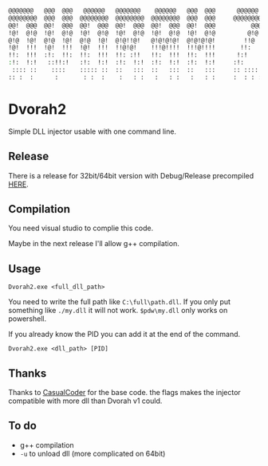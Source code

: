 ```bash
@@@@@@@   @@@  @@@   @@@@@@   @@@@@@@    @@@@@@   @@@  @@@      @@@@@@   
@@@@@@@@  @@@  @@@  @@@@@@@@  @@@@@@@@  @@@@@@@@  @@@  @@@     @@@@@@@@  
@@!  @@@  @@!  @@@  @@!  @@@  @@!  @@@  @@!  @@@  @@!  @@@          @@@  
!@!  @!@  !@!  @!@  !@!  @!@  !@!  @!@  !@!  @!@  !@!  @!@         @!@   
@!@  !@!  @!@  !@!  @!@  !@!  @!@!!@!   @!@!@!@!  @!@!@!@!        !!@    
!@!  !!!  !@!  !!!  !@!  !!!  !!@!@!    !!!@!!!!  !!!@!!!!       !!:     
!!:  !!!  :!:  !!:  !!:  !!!  !!: :!!   !!:  !!!  !!:  !!!      !:!      
:!:  !:!   ::!!:!   :!:  !:!  :!:  !:!  :!:  !:!  :!:  !:!     :!:       
 :::: ::    ::::    ::::: ::  ::   :::  ::   :::  ::   :::     :: :::::  
:: :  :      :       : :  :    :   : :   :   : :   :   : :     :  : : :  
```
# Dvorah2
Simple DLL injector usable with one command line.

## Release
There is a release for 32bit/64bit version with Debug/Release precompiled [HERE](https://github.com/ChevalierSoft/Dvorah2/releases/tag/v2.0).

## Compilation
You need visual studio to complie this code.

Maybe in the next release I'll allow g++ compilation.

## Usage
`Dvorah2.exe <full_dll_path>`

You need to write the full path like `C:\full\path.dll`. If you only put something like `./my.dll` it will not work. `$pdw\my.dll` only works on powershell.

If you already know the PID you can add it at the end of the command.

`Dvorah2.exe <dll_path> [PID]`

## Thanks
Thanks to [CasualCoder](https://github.com/CasualCoder91) for the base code. the flags makes the injector compatible with more dll than Dvorah v1 could.

## To do
- g++ compilation
- `-u` to unload dll (more complicated on 64bit)
